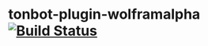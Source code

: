 # tonbot-plugin-wolframalpha [![Build Status](https://travis-ci.org/lijamez/tonbot-plugin-wolframalpha.svg?branch=master)](https://travis-ci.org/lijamez/tonbot-plugin-wolframalpha)